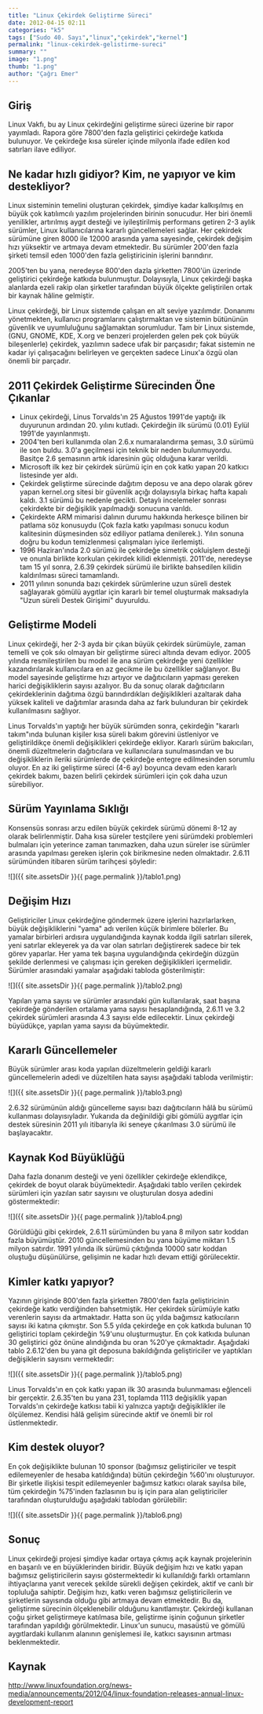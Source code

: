 ```yaml
---
title: "Linux Çekirdek Geliştirme Süreci"
date: 2012-04-15 02:11
categories: "k5"
tags: ["Sudo 40. Sayı","linux","çekirdek","kernel"]
permalink: "linux-cekirdek-gelistirme-sureci"
summary: ""
image: "1.png"
thumb: "1.png"
author: "Çağrı Emer"
---
```

## Giriş

Linux Vakfı, bu ay Linux çekirdeğini geliştirme süreci üzerine bir rapor yayımladı. Rapora göre 7800'den fazla geliştirici çekirdeğe katkıda bulunuyor. Ve çekirdeğe kısa süreler içinde milyonla ifade edilen kod satırları ilave ediliyor.

## Ne kadar hızlı gidiyor? Kim, ne yapıyor ve kim destekliyor?

Linux sisteminin temelini oluşturan çekirdek, şimdiye kadar kalkışılmış en büyük çok katılımcılı yazılım projelerinden birinin sonucudur. Her biri önemli yenilikler, artırılmış aygıt desteği ve iyileştirilmiş performans getiren 2-3 aylık sürümler, Linux kullanıcılarına kararlı güncellemeleri sağlar. Her çekirdek sürümüne giren 8000 ile 12000 arasında yama sayesinde, çekirdek değişim hızı yüksektir ve artmaya devam etmektedir. Bu sürümler 200'den fazla şirketi temsil eden 1000'den fazla geliştiricinin işlerini barındırır.

2005'ten bu yana, neredeyse 800'den dazla şirketten 7800'ün üzerinde geliştirici çekirdeğe katkıda bulunmuştur. Dolayısıyla, Linux çekirdeği başka alanlarda ezeli rakip olan şirketler tarafından büyük ölçekte geliştirilen ortak bir kaynak hâline gelmiştir.

Linux çekirdeği, bir Linux sistemde çalışan en alt seviye yazılımdır. Donanımı yönetmekten, kullanıcı programlarını çalıştırmaktan ve sistemin bütününün güvenlik ve uyumluluğunu sağlamaktan sorumludur. Tam bir Linux sistemde, (GNU, GNOME, KDE, X.org ve benzeri projelerden gelen pek çok büyük bileşenlerle) çekirdek, yazılımın sadece ufak bir parçasıdır; fakat sistemin ne kadar iyi çalışacağını belirleyen ve gerçekten sadece Linux'a özgü olan önemli bir parçadır.

## 2011 Çekirdek Geliştirme Sürecinden Öne Çıkanlar

- Linux çekirdeği, Linus Torvalds'ın 25 Ağustos 1991'de yaptığı ilk duyurunun ardından 20. yılını kutladı. Çekirdeğin ilk sürümü (0.01) Eylül 1991'de yayınlanmıştı.
- 2004'ten beri kullanımda olan 2.6.x numaralandırma şeması, 3.0 sürümü ile son buldu. 3.0'a geçilmesi için teknik bir neden bulunmuyordu. Basitçe 2.6 şemasının artık idaresinin güç olduğuna karar verildi.
- Microsoft ilk kez bir çekirdek sürümü için en çok katkı yapan 20 katkıcı listesinde yer aldı.
- Çekirdek geliştirme sürecinde dağıtım deposu ve ana depo olarak görev yapan kernel.org sitesi bir güvenlik açığı dolayısıyla birkaç hafta kapalı kaldı. 3.1 sürümü bu nedenle gecikti. Detaylı incelemeler sonrası çekirdekte bir değişiklik yapılmadığı sonucuna varıldı.
- Çekirdekte ARM mimarisi dalının durumu hakkında herkesçe bilinen bir patlama söz konusuydu (Çok fazla katkı yapılması sonucu kodun kalitesinin düşmesinden söz ediliyor patlama denilerek.). Yılın sonuna doğru bu kodun temizlenmesi çalışmaları iyice ilerlemişti.
- 1996 Haziran'ında 2.0 sürümü ile çekirdeğe simetrik çokluişlem desteği ve onunla birlikte korkulan çekirdek kilidi eklenmişti. 2011'de, neredeyse tam 15 yıl sonra, 2.6.39 çekirdek sürümü ile birlikte bahsedilen kilidin kaldırılması süreci tamamlandı.
- 2011 yılının sonunda bazı çekirdek sürümlerine uzun süreli destek sağlayarak gömülü aygıtlar için kararlı bir temel oluşturmak maksadıyla "Uzun süreli Destek Girişimi" duyuruldu.

## Geliştirme Modeli

Linux çekirdeği, her 2-3 ayda bir çıkan büyük çekirdek sürümüyle, zaman temelli ve çok sıkı olmayan bir geliştirme süreci altında devam ediyor. 2005 yılında resmileştirilen bu model ile ana sürüm çekirdeğe yeni özellikler kazandırılarak kullanıcılara en az gecikme ile bu özellikler sağlanıyor. Bu model sayesinde geliştirme hızı artıyor ve dağıtıcıların yapması gereken harici değişikliklerin sayısı azalıyor. Bu da sonuç olarak dağıtıcıların çekirdeklerinin dağıtıma özgü barındırdıkları değişiklikleri azaltarak daha yüksek kaliteli ve dağıtımlar arasında daha az fark bulunduran bir çekirdek kullanılmasını sağlıyor.

Linus Torvalds'ın yaptığı her büyük sürümden sonra, çekirdeğin "kararlı takım"ında bulunan kişiler kısa süreli bakım görevini üstleniyor ve geliştirildikçe önemli değişiklikleri çekirdeğe ekliyor. Kararlı sürüm bakıcıları, önemli düzeltmelerin dağıtıcılara ve kullanıcılara sunulmasından ve bu değişikliklerin ileriki sürümlerde de çekirdeğe entegre edilmesinden sorumlu oluyor. En az iki geliştirme süreci (4-6 ay) boyunca devam eden kararlı çekirdek bakımı, bazen belirli çekirdek sürümleri için çok daha uzun sürebiliyor.

## Sürüm Yayınlama Sıklığı

Konsensüs sonrası arzu edilen büyük çekirdek sürümü dönemi 8-12 ay olarak belirlenmiştir. Daha kısa süreler testçilere yeni sürümdeki problemleri bulmaları için yeterince zaman tanımazken, daha uzun süreler ise sürümler arasında yapılması gereken işlerin çok birikmesine neden olmaktadır. 2.6.11 sürümünden itibaren sürüm tarihçesi şöyledir:

![]({{ site.assetsDir }}{{ page.permalink }}/tablo1.png)

## Değişim Hızı

Geliştiriciler Linux çekirdeğine göndermek üzere işlerini hazırlarlarken, büyük değişikliklerini "yama" adı verilen küçük birimlere bölerler. Bu yamalar birbirleri ardısıra uygulandığında kaynak kodda ilgili satırları silerek, yeni satırlar ekleyerek ya da var olan satırları değiştirerek sadece bir tek görev yaparlar. Her yama tek başına uygulandığında çekirdeğin düzgün şekilde derlenmesi ve çalışması için gereken değişiklikleri içermelidir. Sürümler arasındaki yamalar aşağıdaki tabloda gösterilmiştir:

![]({{ site.assetsDir }}{{ page.permalink }}/tablo2.png)

Yapılan yama sayısı ve sürümler arasındaki gün kullanılarak, saat başına çekirdeğe gönderilen ortalama yama sayısı hesaplandığında, 2.6.11 ve 3.2 çekirdek sürümleri arasında 4.3 sayısı elde edilecektir. Linux çekirdeği büyüdükçe, yapılan yama sayısı da büyümektedir.

## Kararlı Güncellemeler

Büyük sürümler arası koda yapılan düzeltmelerin geldiği kararlı güncellemelerin adedi ve düzeltilen hata sayısı aşağıdaki tabloda verilmiştir:

![]({{ site.assetsDir }}{{ page.permalink }}/tablo3.png)

2.6.32 sürümünün aldığı güncelleme sayısı bazı dağıtıcıların hâlâ bu sürümü kullanması dolayısıyladır. Yukarıda da değinildiği gibi gömülü aygıtlar için destek süresinin 2011 yılı itibarıyla iki seneye çıkarılması 3.0 sürümü ile başlayacaktır.

## Kaynak Kod Büyüklüğü

Daha fazla donanım desteği ve yeni özellikler çekirdeğe eklendikçe, çekirdek de boyut olarak büyümektedir. Aşağıdaki tablo verilen çekirdek sürümleri için yazılan satır sayısını ve oluşturulan dosya adedini göstermektedir:

![]({{ site.assetsDir }}{{ page.permalink }}/tablo4.png)

Görüldüğü gibi çekirdek, 2.6.11 sürümünden bu yana 8 milyon satır koddan fazla büyümüştür. 2010 güncellemesinden bu yana büyüme miktarı 1.5 milyon satırdır. 1991 yılında ilk sürümü çıktığında 10000 satır koddan oluştuğu düşünülürse, gelişimin ne kadar hızlı devam ettiği görülecektir.

## Kimler katkı yapıyor?

Yazının girişinde 800'den fazla şirketten 7800'den fazla geliştiricinin çekirdeğe katkı verdiğinden bahsetmiştik. Her çekirdek sürümüyle katkı verenlerin sayısı da artmaktadır. Hatta son üç yılda bağımsız katkıcıların sayısı iki katına çıkmıştır. Son 5.5 yılda çekirdeğe en çok katkıda bulunan 10 geliştirici toplam çekirdeğin %9'unu oluşturmuştur. En çok katkıda bulunan 30 geliştirici göz önüne alındığında bu oran %20'ye çıkmaktadır. Aşağıdaki tablo 2.6.12'den bu yana git deposuna bakıldığında geliştiriciler ve yaptıkları değişiklerin sayısını vermektedir:

![]({{ site.assetsDir }}{{ page.permalink }}/tablo5.png)

Linus Torvalds'ın en çok katkı yapan ilk 30 arasında bulunmaması eğlenceli bir gerçektir. 2.6.35'ten bu yana 231, toplamda 1113 değişiklik yapan Torvalds'ın çekirdeğe katkısı tabii ki yalnızca yaptığı değişiklikler ile ölçülemez. Kendisi hâlâ gelişim sürecinde aktif ve önemli bir rol üstlenmektedir.

## Kim destek oluyor?

En çok değişiklikte bulunan 10 sponsor (bağımsız geliştiriciler ve tespit edilemeyenler de hesaba katıldığında) bütün çekirdeğin %60'ını oluşturuyor. Bir şirketle ilişkisi tespit edilemeyenler bağımsız katkıcı olarak sayılsa bile, tüm çekirdeğin %75'inden fazlasının bu iş için para alan geliştiriciler tarafından oluşturulduğu aşağıdaki tablodan görülebilir:

![]({{ site.assetsDir }}{{ page.permalink }}/tablo6.png)

## Sonuç

Linux çekirdeği projesi şimdiye kadar ortaya çıkmış açık kaynak projelerinin en başarılı ve en büyüklerinden biridir. Büyük değişim hızı ve katkı yapan bağımsız geliştiricilerin sayısı göstermektedir ki kullanıldığı farklı ortamların ihtiyaçlarına yanıt verecek şekilde sürekli değişen çekirdek, aktif ve canlı bir topluluğa sahiptir. Değişim hızı, katkı veren bağımsız geliştiricilerin ve şirketlerin sayısında olduğu gibi artmaya devam etmektedir. Bu da, geliştirme sürecinin ölçeklenebilir olduğunu kanıtlamıştır. Çekirdeği kullanan çoğu şirket geliştirmeye katılmasa bile, geliştirme işinin çoğunun şirketler tarafından yapıldığı görülmektedir. Linux'un sunucu, masaüstü ve gömülü aygıtlardaki kullanım alanının genişlemesi ile, katkıcı sayısının artması beklenmektedir.

## Kaynak
<http://www.linuxfoundation.org/news-media/announcements/2012/04/linux-foundation-releases-annual-linux-development-report>
